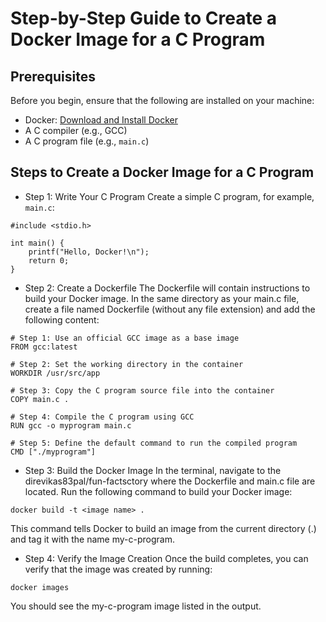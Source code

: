 # Step-by-Step Guide to Create a Docker Image for a C Program

## Prerequisites
Before you begin, ensure that the following are installed on your machine:
- Docker: [Download and Install Docker](https://www.docker.com/get-started)
- A C compiler (e.g., GCC)
- A C program file (e.g., `main.c`)

## Steps to Create a Docker Image for a C Program

- Step 1: Write Your C Program
Create a simple C program, for example, `main.c`:

```
#include <stdio.h>

int main() {
    printf("Hello, Docker!\n");
    return 0;
}
```
- Step 2: Create a Dockerfile
The Dockerfile will contain instructions to build your Docker image. In the same directory as your main.c file, create a file named Dockerfile (without any file extension) and add the following content:

```
# Step 1: Use an official GCC image as a base image
FROM gcc:latest

# Step 2: Set the working directory in the container
WORKDIR /usr/src/app

# Step 3: Copy the C program source file into the container
COPY main.c .

# Step 4: Compile the C program using GCC
RUN gcc -o myprogram main.c

# Step 5: Define the default command to run the compiled program
CMD ["./myprogram"]

```
- Step 3: Build the Docker Image
In the terminal, navigate to the direvikas83pal/fun-factsctory where the Dockerfile and main.c file are located. Run the following command to build your Docker image:
```
docker build -t <image name> .

```

This command tells Docker to build an image from the current directory (.) and tag it with the name my-c-program.

- Step 4: Verify the Image Creation
Once the build completes, you can verify that the image was created by running:
```
docker images
```
You should see the my-c-program image listed in the output.
